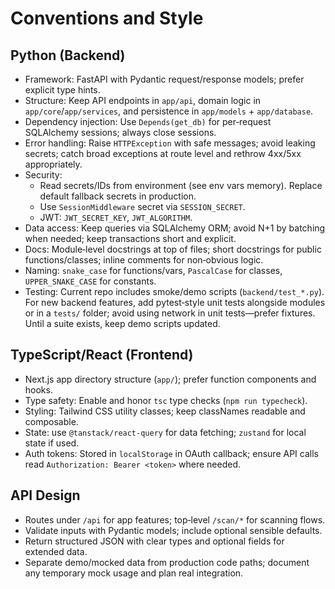 # Conventions and Style

## Python (Backend)
- Framework: FastAPI with Pydantic request/response models; prefer explicit type hints.
- Structure: Keep API endpoints in `app/api`, domain logic in `app/core`/`app/services`, and persistence in `app/models` + `app/database`.
- Dependency injection: Use `Depends(get_db)` for per‑request SQLAlchemy sessions; always close sessions.
- Error handling: Raise `HTTPException` with safe messages; avoid leaking secrets; catch broad exceptions at route level and rethrow 4xx/5xx appropriately.
- Security:
  - Read secrets/IDs from environment (see env vars memory). Replace default fallback secrets in production.
  - Use `SessionMiddleware` secret via `SESSION_SECRET`.
  - JWT: `JWT_SECRET_KEY`, `JWT_ALGORITHM`.
- Data access: Keep queries via SQLAlchemy ORM; avoid N+1 by batching when needed; keep transactions short and explicit.
- Docs: Module‑level docstrings at top of files; short docstrings for public functions/classes; inline comments for non‑obvious logic.
- Naming: `snake_case` for functions/vars, `PascalCase` for classes, `UPPER_SNAKE_CASE` for constants.
- Testing: Current repo includes smoke/demo scripts (`backend/test_*.py`). For new backend features, add pytest‑style unit tests alongside modules or in a `tests/` folder; avoid using network in unit tests—prefer fixtures. Until a suite exists, keep demo scripts updated.

## TypeScript/React (Frontend)
- Next.js app directory structure (`app/`); prefer function components and hooks.
- Type safety: Enable and honor `tsc` type checks (`npm run typecheck`).
- Styling: Tailwind CSS utility classes; keep classNames readable and composable.
- State: use `@tanstack/react-query` for data fetching; `zustand` for local state if used.
- Auth tokens: Stored in `localStorage` in OAuth callback; ensure API calls read `Authorization: Bearer <token>` where needed.

## API Design
- Routes under `/api` for app features; top‑level `/scan/*` for scanning flows.
- Validate inputs with Pydantic models; include optional sensible defaults.
- Return structured JSON with clear types and optional fields for extended data.
- Separate demo/mocked data from production code paths; document any temporary mock usage and plan real integration.
